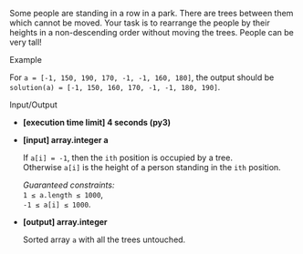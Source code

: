 Some people are standing in a row in a park. There are trees between them which cannot be moved. Your task is to rearrange the people by their heights in a non-descending order without moving the trees. People can be very tall!

Example

For `a = [-1, 150, 190, 170, -1, -1, 160, 180]`, the output should be  
`solution(a) = [-1, 150, 160, 170, -1, -1, 180, 190]`.

Input/Output

-   **[execution time limit] 4 seconds (py3)**
    
-   **[input] array.integer a**
    
    If `a[i] = -1`, then the `ith` position is occupied by a tree. Otherwise `a[i]` is the height of a person standing in the `ith` position.
    
    _Guaranteed constraints:_  
    `1 ≤ a.length ≤ 1000`,  
    `-1 ≤ a[i] ≤ 1000`.
    
-   **[output] array.integer**
    
    Sorted array `a` with all the trees untouched.